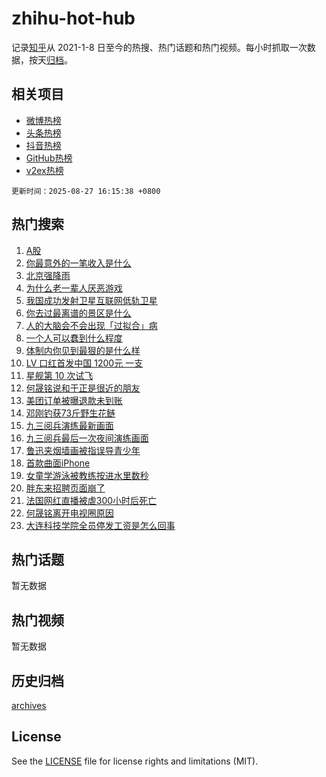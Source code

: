 # zhihu-hot-hub

记录[知乎](https://www.zhihu.com/)从 2021-1-8 日至今的热搜、热门话题和热门视频。每小时抓取一次数据，按天[归档](archives)。

## 相关项目

- [微博热榜](https://github.com/lonnyzhang423/weibo-hot-hub)
- [头条热榜](https://github.com/lonnyzhang423/toutiao-hot-hub)
- [抖音热榜](https://github.com/lonnyzhang423/douyin-hot-hub)
- [GitHub热榜](https://github.com/lonnyzhang423/github-hot-hub)
- [v2ex热榜](https://github.com/lonnyzhang423/v2ex-hot-hub)


`更新时间：2025-08-27 16:15:38 +0800`

## 热门搜索

1. [A股](https://www.zhihu.com/search?q=A%E8%82%A1)
1. [你最意外的一笔收入是什么](https://www.zhihu.com/search?q=%E4%BD%A0%E6%9C%80%E6%84%8F%E5%A4%96%E7%9A%84%E4%B8%80%E7%AC%94%E6%94%B6%E5%85%A5%E6%98%AF%E4%BB%80%E4%B9%88)
1. [北京强降雨](https://www.zhihu.com/search?q=%E5%8C%97%E4%BA%AC%E5%BC%BA%E9%99%8D%E9%9B%A8)
1. [为什么老一辈人厌恶游戏](https://www.zhihu.com/search?q=%E4%B8%BA%E4%BB%80%E4%B9%88%E8%80%81%E4%B8%80%E8%BE%88%E4%BA%BA%E5%8E%8C%E6%81%B6%E6%B8%B8%E6%88%8F)
1. [我国成功发射卫星互联网低轨卫星](https://www.zhihu.com/search?q=%E6%88%91%E5%9B%BD%E6%88%90%E5%8A%9F%E5%8F%91%E5%B0%84%E5%8D%AB%E6%98%9F%E4%BA%92%E8%81%94%E7%BD%91%E4%BD%8E%E8%BD%A8%E5%8D%AB%E6%98%9F)
1. [你去过最离谱的景区是什么](https://www.zhihu.com/search?q=%E4%BD%A0%E5%8E%BB%E8%BF%87%E6%9C%80%E7%A6%BB%E8%B0%B1%E7%9A%84%E6%99%AF%E5%8C%BA%E6%98%AF%E4%BB%80%E4%B9%88)
1. [人的大脑会不会出现「过拟合」病](https://www.zhihu.com/search?q=%E4%BA%BA%E7%9A%84%E5%A4%A7%E8%84%91%E4%BC%9A%E4%B8%8D%E4%BC%9A%E5%87%BA%E7%8E%B0%E3%80%8C%E8%BF%87%E6%8B%9F%E5%90%88%E3%80%8D%E7%97%85)
1. [一个人可以蠢到什么程度](https://www.zhihu.com/search?q=%E4%B8%80%E4%B8%AA%E4%BA%BA%E5%8F%AF%E4%BB%A5%E8%A0%A2%E5%88%B0%E4%BB%80%E4%B9%88%E7%A8%8B%E5%BA%A6)
1. [体制内你见到最狠的是什么样](https://www.zhihu.com/search?q=%E4%BD%93%E5%88%B6%E5%86%85%E4%BD%A0%E8%A7%81%E5%88%B0%E6%9C%80%E7%8B%A0%E7%9A%84%E6%98%AF%E4%BB%80%E4%B9%88%E6%A0%B7)
1. [ LV 口红首发中国 1200元 一支](https://www.zhihu.com/search?q=%20LV%20%E5%8F%A3%E7%BA%A2%E9%A6%96%E5%8F%91%E4%B8%AD%E5%9B%BD%201200%E5%85%83%20%E4%B8%80%E6%94%AF)
1. [星舰第 10 次试飞](https://www.zhihu.com/search?q=%E6%98%9F%E8%88%B0%E7%AC%AC%2010%20%E6%AC%A1%E8%AF%95%E9%A3%9E)
1. [何晟铭说和于正是很近的朋友](https://www.zhihu.com/search?q=%E4%BD%95%E6%99%9F%E9%93%AD%E8%AF%B4%E5%92%8C%E4%BA%8E%E6%AD%A3%E6%98%AF%E5%BE%88%E8%BF%91%E7%9A%84%E6%9C%8B%E5%8F%8B)
1. [美团订单被曝退款未到账](https://www.zhihu.com/search?q=%E7%BE%8E%E5%9B%A2%E8%AE%A2%E5%8D%95%E8%A2%AB%E6%9B%9D%E9%80%80%E6%AC%BE%E6%9C%AA%E5%88%B0%E8%B4%A6)
1. [邓刚钓获73斤野生花鲢](https://www.zhihu.com/search?q=%E9%82%93%E5%88%9A%E9%92%93%E8%8E%B773%E6%96%A4%E9%87%8E%E7%94%9F%E8%8A%B1%E9%B2%A2)
1. [九三阅兵演练最新画面](https://www.zhihu.com/search?q=%E4%B9%9D%E4%B8%89%E9%98%85%E5%85%B5%E6%BC%94%E7%BB%83%E6%9C%80%E6%96%B0%E7%94%BB%E9%9D%A2)
1. [九三阅兵最后一次夜间演练画面](https://www.zhihu.com/search?q=%E4%B9%9D%E4%B8%89%E9%98%85%E5%85%B5%E6%9C%80%E5%90%8E%E4%B8%80%E6%AC%A1%E5%A4%9C%E9%97%B4%E6%BC%94%E7%BB%83%E7%94%BB%E9%9D%A2)
1. [鲁迅夹烟墙画被指误导青少年](https://www.zhihu.com/search?q=%E9%B2%81%E8%BF%85%E5%A4%B9%E7%83%9F%E5%A2%99%E7%94%BB%E8%A2%AB%E6%8C%87%E8%AF%AF%E5%AF%BC%E9%9D%92%E5%B0%91%E5%B9%B4)
1. [首款曲面iPhone](https://www.zhihu.com/search?q=%E9%A6%96%E6%AC%BE%E6%9B%B2%E9%9D%A2iPhone)
1. [女童学游泳被教练按进水里数秒](https://www.zhihu.com/search?q=%E5%A5%B3%E7%AB%A5%E5%AD%A6%E6%B8%B8%E6%B3%B3%E8%A2%AB%E6%95%99%E7%BB%83%E6%8C%89%E8%BF%9B%E6%B0%B4%E9%87%8C%E6%95%B0%E7%A7%92)
1. [胖东来招聘页面崩了](https://www.zhihu.com/search?q=%E8%83%96%E4%B8%9C%E6%9D%A5%E6%8B%9B%E8%81%98%E9%A1%B5%E9%9D%A2%E5%B4%A9%E4%BA%86)
1. [法国网红直播被虐300小时后死亡](https://www.zhihu.com/search?q=%E6%B3%95%E5%9B%BD%E7%BD%91%E7%BA%A2%E7%9B%B4%E6%92%AD%E8%A2%AB%E8%99%90300%E5%B0%8F%E6%97%B6%E5%90%8E%E6%AD%BB%E4%BA%A1)
1. [何晟铭离开电视圈原因](https://www.zhihu.com/search?q=%E4%BD%95%E6%99%9F%E9%93%AD%E7%A6%BB%E5%BC%80%E7%94%B5%E8%A7%86%E5%9C%88%E5%8E%9F%E5%9B%A0)
1. [大连科技学院全员停发工资是怎么回事](https://www.zhihu.com/search?q=%E5%A4%A7%E8%BF%9E%E7%A7%91%E6%8A%80%E5%AD%A6%E9%99%A2%E5%85%A8%E5%91%98%E5%81%9C%E5%8F%91%E5%B7%A5%E8%B5%84%E6%98%AF%E6%80%8E%E4%B9%88%E5%9B%9E%E4%BA%8B)

## 热门话题

暂无数据

## 热门视频

暂无数据

## 历史归档

[archives](archives)

## License

See the [LICENSE](LICENSE) file for license rights and limitations (MIT).
